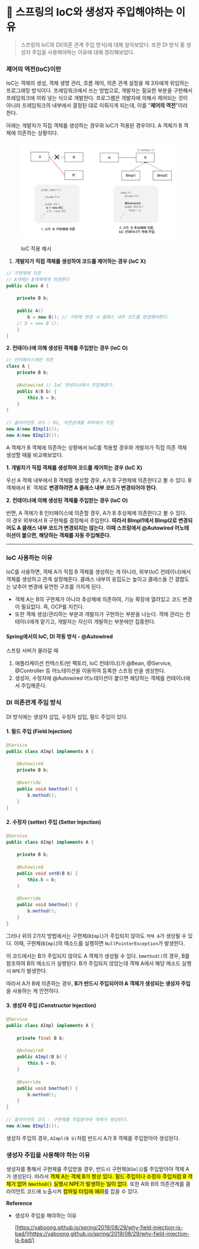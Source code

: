 # 🧀 스프링의 IoC와 생성자 주입해야하는 이유

> 스프링의 IoC와 DI(의존 관계 주입 방식)에 대해 알아보았다. 또한 DI 방식 중 생성자 주입을 사용해야하는 이유에 대해 정리해보았다.



### 제어의 역전(IoC)이란

IoC는 객체의 생성, 객체 생명 관리, 흐름 제어, 의존 관계 설정을 제 3자에게 위임하는 프로그래밍 방식이다. 프레임워크에서 쓰는 방법으로, 개발자는 필요한 부분을 구현해서 프레임워크에 끼워 넣는 식으로 개발한다. 프로그램은 개발자에 의해서 제어되는 것이 아니라 프레임워크의 내부에서 결정된 대로 이뤄지게 되는데, 이를 "**제어의 역전**"이라 한다.

아래는 개발자가 직접 객체를 생성하는 경우와 IoC가 적용된 경우이다. A 객체가 B 객체에 의존하는 상황이다.

<figure><img src="../../.gitbook/assets/image (2) (3) (1).png" alt=""><figcaption><p>IoC 적용 예시</p></figcaption></figure>

1. **개발자가 직접 객체를 생성하여 코드를 제어하는 경우 (IoC X)**

```java
// 구현체에 의존
// A객체는 B객체에게 의존한다
public class A {

    private B b;

    public A()
        b = new B(); // 구현체 변경 시 클래스 내부 코드를 변경해야한다.
	// b = new B`();
    }
}
```

**2. 컨테이너에 의해 생성된 객체를 주입받는 경우 (IoC O)**

```java
// 인터페이스에만 의존
class A {
    private B b;

    @Autowired // IoC 컨테이너에서 주입해준다.
    public A(B b) {
        this.b = b;
    }
}

// 클라이언트 코드 : DI, 의존관계를 외부에서 주입
new A(new BImpl1());
new A(new BImpl2());
```

A 객체가 B 객체에 의존하는 상황에서 IoC를 적용할 경우와 개발자가 직접 의존 객체 생성할 때를 비교해보았다.

**1.  개발자가 직접 객체를 생성하여 코드를 제어하는 경우 (IoC X)**

우선 A 객체 내부에서 B 객체를 생성할 경우, A가 B 구현체에 의존한다고 볼 수 있다. B 객체에서 B\` 객체로 **변경하려면 A 클래스 내부 코드가 변경되어야 한다.**

**2.  컨테이너에 의해 생성된 객체를 주입받는 경우 (IoC O)**

반면, A 객체가 B 인터페이스에 의존할 경우, A가 B 추상체에 의존한다고 볼 수 있다. 이 경우 외부에서 B 구현체를 결정해서 주입한다. **따라서 BImpl1에서 BImpl2로 변경되어도 A 클래스 내부 코드가 변경되지는 않는다. 이때 스프링에서 @Autowired 어노테이션이 붙으면, 해당하는 객체를 자동 주입해준다.**

****

### IoC 사용하는 이유

IoC를 사용하면, 객체 A가 직접 B 객체를 생성하는 게 아니라, 외부(IoC 컨테이너)에서 객체를 생성하고 관계 설정해준다. 클래스 내부의 응집도는 높이고 클래스들 간 결합도는 낮추어 변경에 유연한 구조를 가지게 된다.&#x20;

* 객체 A는 B의 구현체가 아니라 추상체에 의존하여, 기능 확장에 열려있고 코드 변경이 필요없다. 즉, OCP를 지킨다.&#x20;
* 또한 객체 생성/관리하는 부분과 개발자가 구현하는 부분을 나눈다. 객체 관리는 컨테이너에게 맡기고, 개발자는 자신이 개발하는 부분에만 집중한다.



#### **Spring에서의 IoC, DI 작동 방식 -** @Autowired

스프링 서버가 올라갈 때

1. 애플리케이션 컨텍스트(빈 팩토리, IoC 컨테이너)가 @Bean, @Service, @Controller 등 어노테이션을 이용하여 등록한 스프링 빈을 생성한다.
2. 생성자, 수정자에 @Autowired 어노테이션이 붙으면 해당하는 객체를 컨테이너에서 주입해준다.



### **DI 의존관계 주입** 방식

DI 방식에는 생성자 삽입, 수정자 삽입, 필드 주입이 있다.

#### 1. **필드 주입 (Field Injection)**

```java
@Service
public class AImpl implements A {

    @Autowired
    private B b;

    @Override
    public void bmethod() {
        b.method();
    }
}
```

#### 2. 수정자 (**setter) 주입 (Setter Injection)**

```java
@Service
public class AImpl implements A {

    private B b;

    @Autowired
    public void setB(B b) {
        this.b = b;
    }

    @Override
    public void bmethod() {
        b.method();
    }
}
```

그러나 위의 2가지 방법에서는 구현체(`BImpl`)가 주입되지 않아도 `객체 A`가 생성될 수 있다. 이때, 구현체(`BImpl`)의 메소드를 실행하면 `NullPointerException`가 발생한다.

이 코드에서는 B가 주입되지 않아도 A 객체가 생성될 수 있다. `bmethod()`의 경우, B를 참조하여 B의 메소드가 실행된다. B가 주입되지 않았는데 객체 A에서 해당 메소드 실행 시 `NPE`가 발생한다.

따라서 A가 B에 의존하는 경우, **B가 반드시 주입되어야 A 객체가 생성되는 생성자 주입**을 사용하는 게 안전하다.

#### 3. **생성자 주입 (Constructor Injection)**&#x20;

```java
@Service
public class AImpl implements A {

    private final B b;

    @Autowired
    public AImpl(B b) {
        this.b = b;
    }

    @Override
    public void bmethod() {
        b.method();
    }
}

// 클라이언트 코드 : 구현체를 주입받아야 객체가 생성된다.
new A(new BImpl1());
```

생성자 주입의 경우, `AImpl(B b)`처럼 반드시 A가 B 객체를 주입받아야 생성된다.



### 생성자 주입을 사용해야 하는 이유

생성자를 통해서 구현체를 주입받을 경우, 반드시 구현체(`BIml1`)를 주입받아야 객체 A가 생성된다. 따라서 <mark style="background-color:yellow;">객체 A는 객체 B가 항상 있다. 필드 주입이나 수정자 주입처럼 B 객체가 없어</mark> <mark style="background-color:yellow;"></mark><mark style="background-color:yellow;">`bmethod()`</mark> <mark style="background-color:yellow;"></mark><mark style="background-color:yellow;">실행시 NPE가 발생하는 일이 없다</mark>. 또한 A와 B의 의존관계를 클라이언트 코드에 노출시켜 <mark style="background-color:yellow;">컴파일 타임에 에러</mark>를 잡을 수 있다.





**Reference**

*   생성자 주입을 해야하는 이유

    [https://yaboong.github.io/spring/2019/08/29/why-field-injection-is-bad/](https://yaboong.github.io/spring/2019/08/29/why-field-injection-is-bad/)





